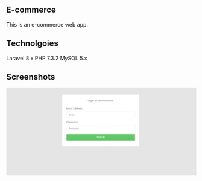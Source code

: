 ## E-commerce

This is an e-commerce web app.

## Technolgoies

Laravel 8.x
PHP 7.3.2
MySQL 5.x

## Screenshots

<img src="/public/screenshots/login-as-administrator.png" title="Login as administrator">